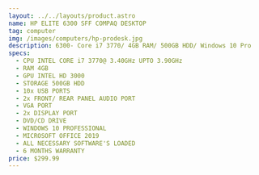 ```yaml
---
layout: ../../layouts/product.astro
name: HP ELITE 6300 SFF COMPAQ DESKTOP
tag: computer
img: /images/computers/hp-prodesk.jpg
description: 6300- Core i7 3770/ 4GB RAM/ 500GB HDD/ Windows 10 Pro
specs:
  - CPU INTEL CORE i7 3770@ 3.40GHz UPTO 3.90GHz
  - RAM 4GB
  - GPU INTEL HD 3000
  - STORAGE 500GB HDD
  - 10x USB PORTS
  - 2x FRONT/ REAR PANEL AUDIO PORT
  - VGA PORT
  - 2x DISPLAY PORT
  - DVD/CD DRIVE
  - WINDOWS 10 PROFESSIONAL
  - MICROSOFT OFFICE 2019
  - ALL NECESSARY SOFTWARE'S LOADED
  - 6 MONTHS WARRANTY
price: $299.99
---
```

